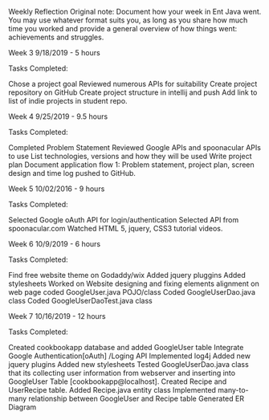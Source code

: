 
Weekly Reflection
Original note: Document how your week in Ent Java went. You may use whatever format suits you, as long as you share how much time you worked and provide a general overview of how things went: achievements and struggles.

Week 3
9/18/2019 - 5 hours

Tasks Completed:

Chose a project goal
Reviewed numerous APIs for suitability
Create project repository on GitHub
Create project structure in intellij and push
Add link to list of indie projects in student repo.

Week 4
9/25/2019 - 9.5 hours

Tasks Completed:

Completed Problem Statement
Reviewed Google APIs and spoonacular APIs to use
List technologies, versions and how they will be used
Write project plan
Document application flow
1: Problem statement, project plan, screen design and time log pushed to GitHub.

Week 5
10/02/2016 - 9 hours

Tasks Completed:

Selected Google oAuth API for login/authentication 
Selected API from spoonacular.com
Watched HTML 5, jquery, CSS3 tutorial videos.


Week 6
10/9/2019 - 6 hours

Tasks Completed:

Find free website theme on Godaddy/wix
Added jquery pluggins
Added stylesheets
Worked on Website designing and fixing elements alignment on web page
coded GoogleUser.java POJO/class
Coded GoogleUserDao.java class
Coded GoogleUserDaoTest.java class


Week 7
10/16/2019 - 12 hours

Tasks Completed:

Created cookbookapp database and added GoogleUser table
Integrate Google Authentication[oAuth] /Loging API
Implemented log4j
Added new jquery plugins
Added new stylesheets
Tested GoogleUserDao.java class that its collecting user information
from webserver and inserting into GoogleUser Table [cookbookapp@localhost].
Created Recipe and UserRecipe table.
Added Recipe.java entity class
Implemented many-to-many relationship between GoogleUser and Recipe table
Generated ER Diagram 



